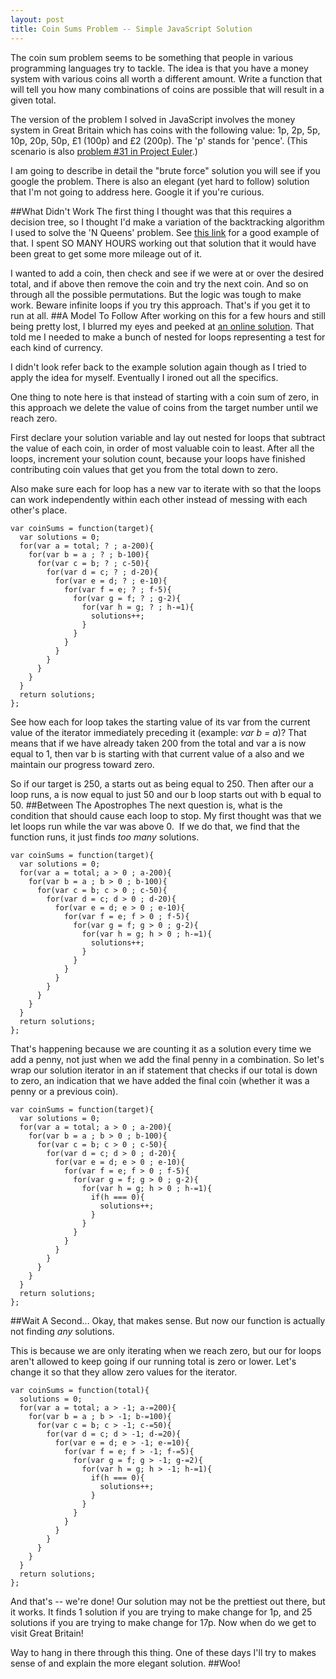 ```yaml
---
layout: post
title: Coin Sums Problem -- Simple JavaScript Solution
---
```

The coin sum problem seems to be something that people in various programming languages try to tackle. The idea is that you have a money system with various coins all worth a different amount. Write a function that will tell you how many combinations of coins are possible that will result in a given total.

The version of the problem I solved in JavaScript involves the money system in Great Britain which has coins with the following value: 1p, 2p, 5p, 10p, 20p, 50p, £1 (100p) and £2 (200p). The 'p' stands for 'pence'. (This scenario is also [problem #31 in Project Euler](https://projecteuler.net/problem=31).)

I am going to describe in detail the "brute force" solution you will see if you google the problem. There is also an elegant (yet hard to follow) solution that I'm not going to address here. Google it if you're curious.

##What Didn't Work
The first thing I thought was that this requires a decision tree, so I thought I'd make a variation of the backtracking algorithm I used to solve the 'N Queens' problem. See [this link](http://www.geeksforgeeks.org/backtracking-set-3-n-queen-problem/) for a good example of that. I spent SO MANY HOURS working out that solution that it would have been great to get some more mileage out of it.

I wanted to add a coin, then check and see if we were at or over the desired total, and if above then remove the coin and try the next coin. And so on through all the possible permutations. But the logic was tough to make work. Beware infinite loops if you try this approach. That's if you get it to run at all.
##A Model To Follow
After working on this for a few hours and still being pretty lost, I blurred my eyes and peeked at [an online solution](http://www.mathblog.dk/project-euler-31-combinations-english-currency-denominations/). That told me I needed to make a bunch of nested for loops representing a test for each kind of currency.

I didn't look refer back to the example solution again though as I tried to apply the idea for myself. Eventually I ironed out all the specifics.

One thing to note here is that instead of starting with a coin sum of zero, in this approach we delete the value of coins from the target number until we reach zero.

First declare your solution variable and lay out nested for loops that subtract the value of each coin, in order of most valuable coin to least. After all the loops, increment your solution count, because your loops have finished contributing coin values that get you from the total down to zero.

Also make sure each for loop has a new var to iterate with so that the loops can work independently within each other instead of messing with each other's place.

```
var coinSums = function(target){
  var solutions = 0;
  for(var a = total; ? ; a-200){
    for(var b = a ; ? ; b-100){
      for(var c = b; ? ; c-50){
        for(var d = c; ? ; d-20){
          for(var e = d; ? ; e-10){
            for(var f = e; ? ; f-5){
              for(var g = f; ? ; g-2){
                for(var h = g; ? ; h-=1){
                  solutions++;
                }
              }
            }
          }
        }
      }
    }
  }
  return solutions;
};
```

See how each for loop takes the starting value of its var from the current value of the iterator immediately preceding it (example: _var b = a_)? That means that if we have already taken 200 from the total and var a is now equal to 1, then var b is starting with that current value of a also and we maintain our progress toward zero.

So if our target is 250, a starts out as being equal to 250. Then after our a loop runs, a is now equal to just 50 and our b loop starts out with b equal to 50.
##Between The Apostrophes
The next question is, what is the condition that should cause each loop to stop. My first thought was that we let loops run while the var was above 0.  If we do that, we find that the function runs, it just finds _too many_ solutions.

```
var coinSums = function(target){
  var solutions = 0;
  for(var a = total; a > 0 ; a-200){
    for(var b = a ; b > 0 ; b-100){
      for(var c = b; c > 0 ; c-50){
        for(var d = c; d > 0 ; d-20){
          for(var e = d; e > 0 ; e-10){
            for(var f = e; f > 0 ; f-5){
              for(var g = f; g > 0 ; g-2){
                for(var h = g; h > 0 ; h-=1){
                  solutions++;
                }
              }
            }
          }
        }
      }
    }
  }
  return solutions;
};
```


That's happening because we are counting it as a solution every time we add a penny, not just when we add the final penny in a combination. So let's wrap our solution iterator in an if statement that checks if our total is down to zero, an indication that we have added the final coin (whether it was a penny or a previous coin).

```
var coinSums = function(target){
  var solutions = 0;
  for(var a = total; a > 0 ; a-200){
    for(var b = a ; b > 0 ; b-100){
      for(var c = b; c > 0 ; c-50){
        for(var d = c; d > 0 ; d-20){
          for(var e = d; e > 0 ; e-10){
            for(var f = e; f > 0 ; f-5){
              for(var g = f; g > 0 ; g-2){
                for(var h = g; h > 0 ; h-=1){
                  if(h === 0){
                    solutions++;
                  }
                }
              }
            }
          }
        }
      }
    }
  }
  return solutions;
};
```

##Wait A Second...
Okay, that makes sense. But now our function is actually not finding <em>any </em>solutions.

This is because we are only iterating when we reach zero, but our for loops aren't allowed to keep going if our running total is zero or lower. Let's change it so that they allow zero values for the iterator.

```
var coinSums = function(total){
  solutions = 0;
  for(var a = total; a > -1; a-=200){
    for(var b = a ; b > -1; b-=100){
      for(var c = b; c > -1; c-=50){
        for(var d = c; d > -1; d-=20){
          for(var e = d; e > -1; e-=10){
            for(var f = e; f > -1; f-=5){
              for(var g = f; g > -1; g-=2){
                for(var h = g; h > -1; h-=1){
                  if(h === 0){
                    solutions++;
                  }
                }
              }
            }
          }
        }
      }
    }
  }
  return solutions;
};
```

And that's -- we're done! Our solution may not be the prettiest out there, but it works. It finds 1 solution if you are trying to make change for 1p, and 25 solutions if you are trying to make change for 17p. Now when do we get to visit Great Britain!

Way to hang in there through this thing. One of these days I'll try to makes sense of and explain the more elegant solution.
##Woo!